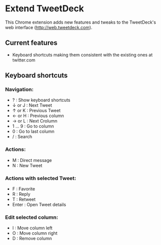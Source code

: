 Extend TweetDeck
=============

This Chrome extension adds new features and tweaks to the TweetDeck's web interface (http://web.tweetdeck.com).

Current features
------------------

* Keyboard shortcuts making them consistent with the existing ones at twitter.com 


Keyboard shortcuts
------------------

### Navigation:

* ? : Show keyboard shortcuts
* ↓ or J : Next Tweet
* ↑ or K : Previous Tweet
* ← or H : Previous column
* → or L : Next Crolumn
* 1 ... 9 : Go to column
* 0 : Go to last column
* / : Search

### Actions:

* M : Direct message
* N : New Tweet

### Actions with selected Tweet:

* F : Favorite
* R : Reply
* T : Retweet
* Enter : Open Tweet details

### Edit selected column:

* I : Move column left
* O : Move column right
* D : Remove column
